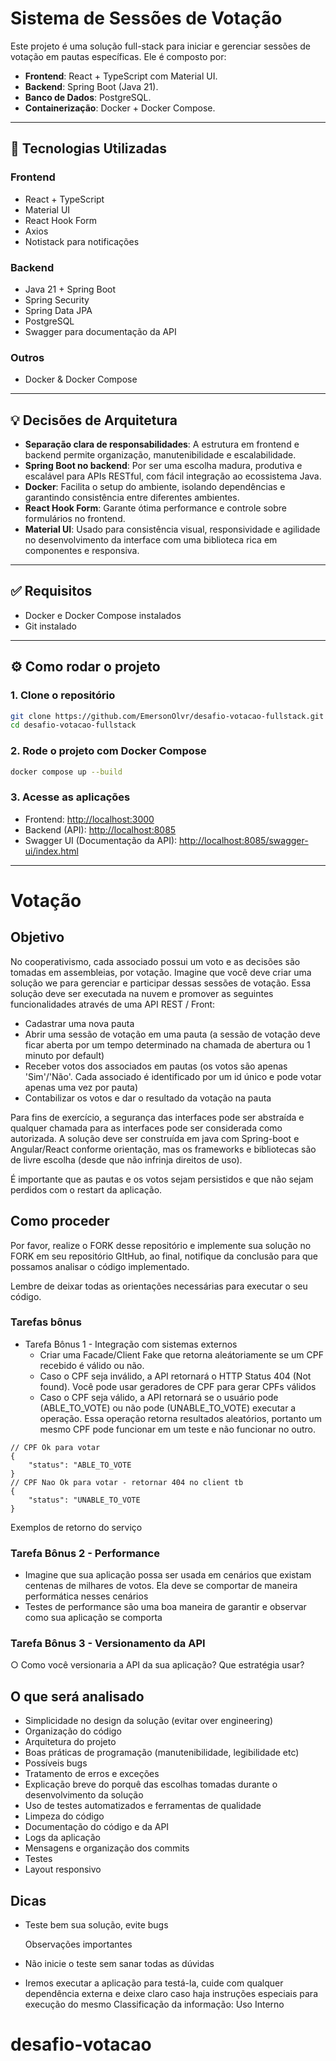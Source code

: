 # Sistema de Sessões de Votação

Este projeto é uma solução full-stack para iniciar e gerenciar sessões de votação em pautas específicas. Ele é composto por:

- **Frontend**: React + TypeScript com Material UI.
- **Backend**: Spring Boot (Java 21).
- **Banco de Dados**: PostgreSQL.
- **Containerização**: Docker + Docker Compose.

---

## 🚀 Tecnologias Utilizadas

### Frontend

- React + TypeScript
- Material UI
- React Hook Form
- Axios
- Notistack para notificações

### Backend

- Java 21 + Spring Boot
- Spring Security
- Spring Data JPA
- PostgreSQL
- Swagger para documentação da API

### Outros

- Docker & Docker Compose

---

## 💡 Decisões de Arquitetura

- **Separação clara de responsabilidades**: A estrutura em frontend e backend permite organização, manutenibilidade e escalabilidade.
- **Spring Boot no backend**: Por ser uma escolha madura, produtiva e escalável para APIs RESTful, com fácil integração ao ecossistema Java.
- **Docker**: Facilita o setup do ambiente, isolando dependências e garantindo consistência entre diferentes ambientes.
- **React Hook Form**: Garante ótima performance e controle sobre formulários no frontend.
- **Material UI**: Usado para consistência visual, responsividade e agilidade no desenvolvimento da interface com uma biblioteca rica em componentes e responsiva.

---

## ✅ Requisitos

- Docker e Docker Compose instalados
- Git instalado

---

## ⚙️ Como rodar o projeto

### 1. Clone o repositório

```bash
git clone https://github.com/EmersonOlvr/desafio-votacao-fullstack.git
cd desafio-votacao-fullstack
```

### 2. Rode o projeto com Docker Compose

```bash
docker compose up --build
```

### 3. Acesse as aplicações

- Frontend: [http://localhost:3000](http://localhost:3000)
- Backend (API): [http://localhost:8085](http://localhost:8085)
- Swagger UI (Documentação da API): [http://localhost:8085/swagger-ui/index.html](http://localhost:8085/swagger-ui/index.html)

---


# Votação

## Objetivo

No cooperativismo, cada associado possui um voto e as decisões são tomadas em assembleias, por votação. Imagine que você deve criar uma solução we para gerenciar e participar dessas sessões de votação.
Essa solução deve ser executada na nuvem e promover as seguintes funcionalidades através de uma API REST / Front:

- Cadastrar uma nova pauta
- Abrir uma sessão de votação em uma pauta (a sessão de votação deve ficar aberta por
  um tempo determinado na chamada de abertura ou 1 minuto por default)
- Receber votos dos associados em pautas (os votos são apenas 'Sim'/'Não'. Cada associado
  é identificado por um id único e pode votar apenas uma vez por pauta)
- Contabilizar os votos e dar o resultado da votação na pauta

Para fins de exercício, a segurança das interfaces pode ser abstraída e qualquer chamada para as interfaces pode ser considerada como autorizada. A solução deve ser construída em java com Spring-boot e Angular/React conforme orientação, mas os frameworks e bibliotecas são de livre escolha (desde que não infrinja direitos de uso).

É importante que as pautas e os votos sejam persistidos e que não sejam perdidos com o restart da aplicação.

## Como proceder

Por favor, realize o FORK desse repositório e implemente sua solução no FORK em seu repositório GItHub, ao final, notifique da conclusão para que possamos analisar o código implementado.

Lembre de deixar todas as orientações necessárias para executar o seu código.

### Tarefas bônus

- Tarefa Bônus 1 - Integração com sistemas externos
  - Criar uma Facade/Client Fake que retorna aleátoriamente se um CPF recebido é válido ou não.
  - Caso o CPF seja inválido, a API retornará o HTTP Status 404 (Not found). Você pode usar geradores de CPF para gerar CPFs válidos
  - Caso o CPF seja válido, a API retornará se o usuário pode (ABLE_TO_VOTE) ou não pode (UNABLE_TO_VOTE) executar a operação. Essa operação retorna resultados aleatórios, portanto um mesmo CPF pode funcionar em um teste e não funcionar no outro.

```
// CPF Ok para votar
{
    "status": "ABLE_TO_VOTE
}
// CPF Nao Ok para votar - retornar 404 no client tb
{
    "status": "UNABLE_TO_VOTE
}
```

Exemplos de retorno do serviço

### Tarefa Bônus 2 - Performance

- Imagine que sua aplicação possa ser usada em cenários que existam centenas de
  milhares de votos. Ela deve se comportar de maneira performática nesses
  cenários
- Testes de performance são uma boa maneira de garantir e observar como sua
  aplicação se comporta

### Tarefa Bônus 3 - Versionamento da API

○ Como você versionaria a API da sua aplicação? Que estratégia usar?

## O que será analisado

- Simplicidade no design da solução (evitar over engineering)
- Organização do código
- Arquitetura do projeto
- Boas práticas de programação (manutenibilidade, legibilidade etc)
- Possíveis bugs
- Tratamento de erros e exceções
- Explicação breve do porquê das escolhas tomadas durante o desenvolvimento da solução
- Uso de testes automatizados e ferramentas de qualidade
- Limpeza do código
- Documentação do código e da API
- Logs da aplicação
- Mensagens e organização dos commits
- Testes
- Layout responsivo

## Dicas

- Teste bem sua solução, evite bugs

  Observações importantes
- Não inicie o teste sem sanar todas as dúvidas
- Iremos executar a aplicação para testá-la, cuide com qualquer dependência externa e
  deixe claro caso haja instruções especiais para execução do mesmo
  Classificação da informação: Uso Interno



# desafio-votacao
